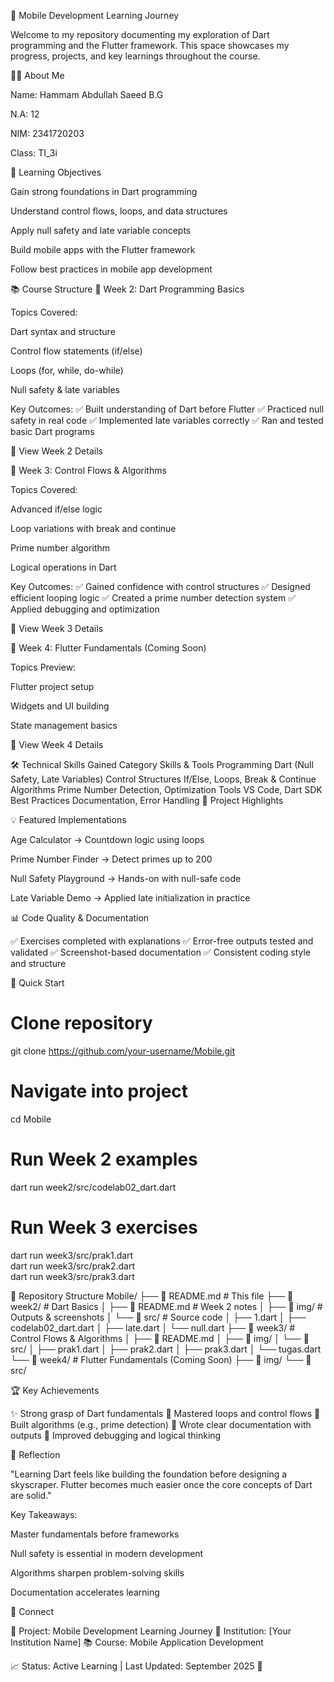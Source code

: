 📱 Mobile Development Learning Journey

Welcome to my repository documenting my exploration of Dart programming and the Flutter framework. This space showcases my progress, projects, and key learnings throughout the course.

👨‍💻 About Me

Name: Hammam Abdullah Saeed B.G

N.A: 12

NIM: 2341720203

Class: TI_3i

🎯 Learning Objectives

Gain strong foundations in Dart programming

Understand control flows, loops, and data structures

Apply null safety and late variable concepts

Build mobile apps with the Flutter framework

Follow best practices in mobile app development

📚 Course Structure
🔹 Week 2: Dart Programming Basics

Topics Covered:

Dart syntax and structure

Control flow statements (if/else)

Loops (for, while, do-while)

Null safety & late variables

Key Outcomes:
✅ Built understanding of Dart before Flutter
✅ Practiced null safety in real code
✅ Implemented late variables correctly
✅ Ran and tested basic Dart programs

📖 View Week 2 Details

🔹 Week 3: Control Flows & Algorithms

Topics Covered:

Advanced if/else logic

Loop variations with break and continue

Prime number algorithm

Logical operations in Dart

Key Outcomes:
✅ Gained confidence with control structures
✅ Designed efficient looping logic
✅ Created a prime number detection system
✅ Applied debugging and optimization

📖 View Week 3 Details

🔹 Week 4: Flutter Fundamentals (Coming Soon)

Topics Preview:

Flutter project setup

Widgets and UI building

State management basics

📖 View Week 4 Details

🛠️ Technical Skills Gained
Category	Skills & Tools
Programming	Dart (Null Safety, Late Variables)
Control Structures	If/Else, Loops, Break & Continue
Algorithms	Prime Number Detection, Optimization
Tools	VS Code, Dart SDK
Best Practices	Documentation, Error Handling
🎨 Project Highlights

💡 Featured Implementations

Age Calculator → Countdown logic using loops

Prime Number Finder → Detect primes up to 200

Null Safety Playground → Hands-on with null-safe code

Late Variable Demo → Applied late initialization in practice

📊 Code Quality & Documentation

✅ Exercises completed with explanations
✅ Error-free outputs tested and validated
✅ Screenshot-based documentation
✅ Consistent coding style and structure

🚀 Quick Start
# Clone repository
git clone https://github.com/your-username/Mobile.git  

# Navigate into project
cd Mobile  

# Run Week 2 examples
dart run week2/src/codelab02_dart.dart  

# Run Week 3 exercises
dart run week3/src/prak1.dart  
dart run week3/src/prak2.dart  
dart run week3/src/prak3.dart  

📁 Repository Structure
Mobile/
├── 📄 README.md                # This file
├── 📂 week2/                   # Dart Basics
│   ├── 📄 README.md            # Week 2 notes
│   ├── 📂 img/                 # Outputs & screenshots
│   └── 📂 src/                 # Source code
│       ├── 1.dart
│       ├── codelab02_dart.dart
│       ├── late.dart
│       └── null.dart
├── 📂 week3/                   # Control Flows & Algorithms
│   ├── 📄 README.md
│   ├── 📂 img/
│   └── 📂 src/
│       ├── prak1.dart
│       ├── prak2.dart
│       ├── prak3.dart
│       └── tugas.dart
└── 📂 week4/                   # Flutter Fundamentals (Coming Soon)
    ├── 📂 img/
    └── 📂 src/

🏆 Key Achievements

✨ Strong grasp of Dart fundamentals
🔄 Mastered loops and control flows
🧮 Built algorithms (e.g., prime detection)
📝 Wrote clear documentation with outputs
🔧 Improved debugging and logical thinking

💭 Reflection

"Learning Dart feels like building the foundation before designing a skyscraper. Flutter becomes much easier once the core concepts of Dart are solid."

Key Takeaways:

Master fundamentals before frameworks

Null safety is essential in modern development

Algorithms sharpen problem-solving skills

Documentation accelerates learning

🤝 Connect

📌 Project: Mobile Development Learning Journey
🏫 Institution: [Your Institution Name]
📚 Course: Mobile Application Development

📈 Status: Active Learning | Last Updated: September 2025 🚀

